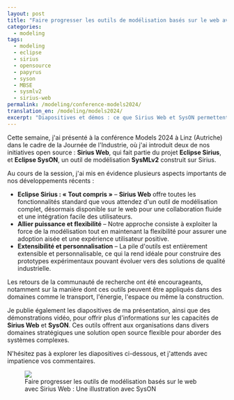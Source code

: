 ```yaml
---
layout: post
title: "Faire progresser les outils de modélisation basés sur le web avec Sirius Web : Une illustration avec SysON"
categories:
  - modeling
tags:
  - modeling
  - eclipse
  - sirius
  - opensource
  - papyrus
  - syson
  - MBSE
  - sysmlv2
  - sirius-web
permalink: /modeling/conference-models2024/
translation_en: /modeling/models2024/
excerpt: "Diapositives et démos : ce que Sirius Web et SysON permettent pour SysMLv2 sur le web."
---
```


Cette semaine, j'ai présenté à la conférence Models 2024 à Linz (Autriche) dans le cadre de la Journée de l'Industrie, où j'ai introduit deux de nos initiatives open source : **Sirius Web**, qui fait partie du projet **Eclipse Sirius**, et **Eclipse SysON**, un outil de modélisation **SysMLv2** construit sur Sirius.

Au cours de la session, j'ai mis en évidence plusieurs aspects importants de nos développements récents :
- **Eclipse Sirius : « Tout compris »** – **Sirius Web** offre toutes les fonctionnalités standard que vous attendez d'un outil de modélisation complet, désormais disponible sur le web pour une collaboration fluide et une intégration facile des utilisateurs.
- **Allier puissance et flexibilité** – Notre approche consiste à exploiter la force de la modélisation tout en maintenant la flexibilité pour assurer une adoption aisée et une expérience utilisateur positive.
- **Extensibilité et personnalisation** – La pile d'outils est entièrement extensible et personnalisable, ce qui la rend idéale pour construire des prototypes expérimentaux pouvant évoluer vers des solutions de qualité industrielle.

Les retours de la communauté de recherche ont été encourageants, notamment sur la manière dont ces outils peuvent être appliqués dans des domaines comme le transport, l'énergie, l'espace ou même la construction.

Je publie également les diapositives de ma présentation, ainsi que des démonstrations vidéo, pour offrir plus d'informations sur les capacités de **Sirius Web** et **SysON**. Ces outils offrent aux organisations dans divers domaines stratégiques une solution open source flexible pour aborder des systèmes complexes.

N'hésitez pas à explorer les diapositives ci-dessous, et j'attends avec impatience vos commentaires.

<figure>
    <a href="https://cedric.brun.io/talks/Models2024/Advancing_Web-Based_Modeling_Tools_with_Sirius_Web_An_Illustration_with_SysON.pdf"><img src="{{ site.url }}/talks/Models2024/thumbnail.png"></a>
    <figcaption>Faire progresser les outils de modélisation basés sur le web avec Sirius Web : Une illustration avec SysON</figcaption>
</figure>
